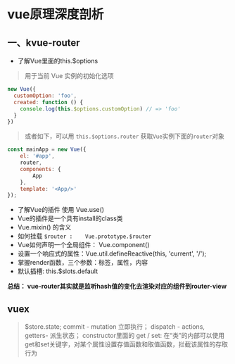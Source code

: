 # vue原理深度剖析
## 一、kvue-router
 - 了解Vue里面的this.$options

> 用于当前 Vue 实例的初始化选项
```javascript
new Vue({
  customOption: 'foo',
  created: function () {
    console.log(this.$options.customOption) // => 'foo'
  }
})
```
> 或者如下，可以用 `this.$options.router` 获取`Vue`实例下面的`router`对象

```javascript
const mainApp = new Vue({
    el: '#app',
    router,
    components: {
        App
    },
    template: '<App/>'
});
```

 - 了解Vue的插件 使用 Vue.use()
 -  Vue的插件是一个具有install的class类
 - Vue.mixin() 的含义
 - 如何挂载 `$router :    Vue.prototype.$router`
 - Vue如何声明一个全局组件： Vue.component()
 - 设置一个响应式的属性：Vue.util.defineReactive(this, 'current', '/');
 - 掌握render函数，三个参数：标签，属性，内容
 - 默认插槽: this.$slots.default

**总结： vue-router其实就是监听hash值的变化去渲染对应的组件到router-view**



## vuex
> $store.state; commit - mutation 立即执行； dispatch - actions, getters- 派生状态； constructor里面的 get / set: 在“类”的内部可以使用get和set关键字，对某个属性设置存值函数和取值函数，拦截该属性的存取行为
